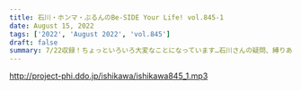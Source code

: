 ```yaml
---
title: 石川・ホンマ・ぶるんのBe-SIDE Your Life! vol.845-1
date: August 15, 2022
tags: ['2022', 'August 2022', 'vol.845']
draft: false
summary: 7/22収録！ちょっといろいろ大変なことになっています…石川さんの疑問、縛りあるかもですが、こたえられる人待ってます！
---
```


http://project-phi.ddo.jp/ishikawa/ishikawa845_1.mp3
